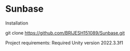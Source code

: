 # Sunbase


Installation

git clone https://github.com/BRIJESH151089/Sunbase.git

Project requirements:
Required Unity version 2022.3.3f1
